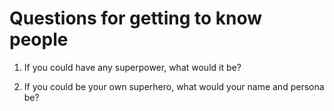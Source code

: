 # Questions for getting to know people

1. If you could have any superpower, what would it be?

2. If you could be your own superhero, what would your name and persona be?
